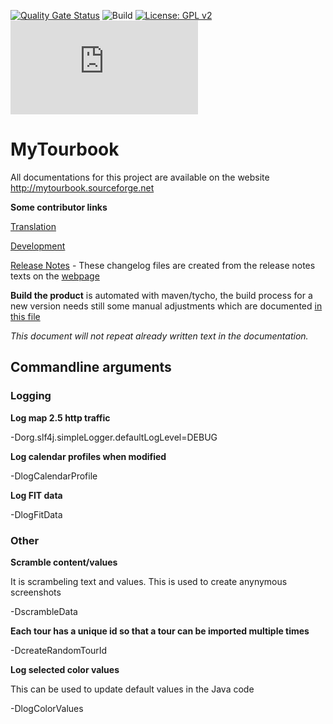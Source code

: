[![Quality Gate Status](https://sonarcloud.io/api/project_badges/measure?project=FJBDev_mytourbook&metric=alert_status)](https://sonarcloud.io/summary/new_code?id=FJBDev_mytourbook)
![Build](https://github.com/fjbdev/mytourbook/actions/workflows/build.yml/badge.svg)
[![License: GPL v2](https://img.shields.io/badge/License-GPL%20v2-blue.svg)](https://www.gnu.org/licenses/old-licenses/gpl-2.0.en.html)
[![Latest release](https://badgen.net/github/release/Naereen/Strapdown.js)](https://github.com/wolfgang-ch/mytourbook/tags)
# MyTourbook

All documentations for this project are available on the website <http://mytourbook.sourceforge.net>

**Some contributor links**

[Translation](http://mytourbook.sourceforge.net/mytourbook/index.php/development/translation) 

[Development](http://mytourbook.sourceforge.net/mytourbook/index.php/development)

[Release Notes](https://github.com/wolfgang-ch/mytourbook/tree/master/info/release-notes "Release Notes") - These changelog files are created from the release notes texts on the [webpage](http://mytourbook.sourceforge.net)  

**Build the product** is automated with maven/tycho, the build process for a new version needs still some manual adjustments which are documented [in this file](https://github.com/wolfgang-ch/mytourbook/blob/master/info/_HELP-create-build.txt "build") 


_This document will not repeat already written text in the documentation._



## Commandline arguments

### Logging

**Log map 2.5 http traffic** 

-Dorg.slf4j.simpleLogger.defaultLogLevel=DEBUG


**Log calendar profiles when modified**

-DlogCalendarProfile


**Log FIT data**

-DlogFitData


### Other

**Scramble content/values**

It is scrambeling text and values. This is used to create anynymous screenshots

-DscrambleData


**Each tour has a unique id so that a tour can be imported multiple times**

-DcreateRandomTourId


**Log selected color values**

This can be used to update default values in the Java code

-DlogColorValues
